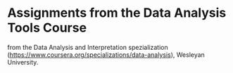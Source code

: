 # Assignments from the Data Analysis Tools Course
from the Data Analysis and Interpretation spezialization (https://www.coursera.org/specializations/data-analysis), Wesleyan University.

